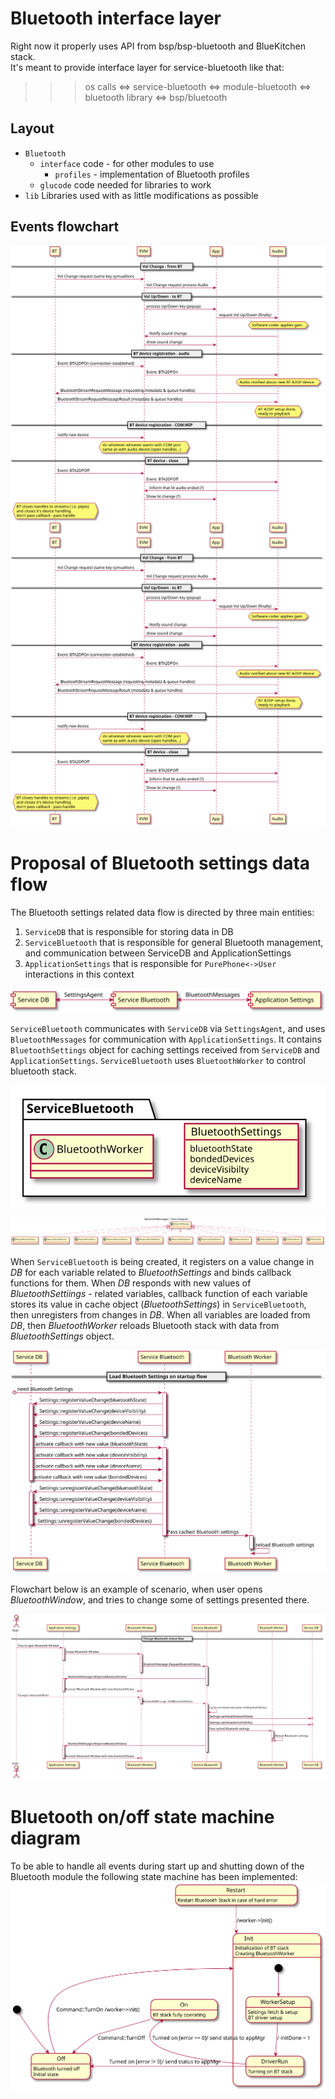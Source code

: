 # Bluetooth interface layer


Right now it properly uses API from bsp/bsp-bluetooth and BlueKitchen stack.  
It's meant to provide interface layer for service-bluetooth like that:
>>> os calls <=> service-bluetooth <=> module-bluetooth <=> bluetooth library
>>>                                                     <=> bsp/bluetooth

## Layout
* `Bluetooth`
    * `interface` code - for other modules to use
        * `profiles` - implementation of Bluetooth profiles
    * `glucode` code needed for libraries to work
* `lib`
    Libraries used with as little modifications as possible

## Events flowchart
![Flowchart](./flowchart.svg)
<img src="./flowchart.svg">

# Proposal of Bluetooth settings data flow

The Bluetooth settings related data flow is directed by three main entities:
1. `ServiceDB` that is responsible for storing data in DB
2. `ServiceBluetooth` that is responsible for general Bluetooth management, and communication between ServiceDB and ApplicationSettings
3. `ApplicationSettings` that is responsible for `PurePhone<->User` interactions in this context

![bt_settings_basic_flowchart](./bt_settings_basic_flowchart.svg)

`ServiceBluetooth` communicates with `ServiceDB` via `SettingsAgent`, and uses `BluetoothMessages` for communication with `ApplicationSettings`.
It contains `BluetoothSettings` object for caching settings received from `ServiceDB` and `ApplicationSettings`.
`ServiceBluetooth` uses `BluetoothWorker` to control bluetooth stack.

![service_bt_internals](./service_bt_internals.svg)

![bt_messages_class_diagram](./bt_messages_class_diagram.svg)

When `ServiceBluetooth` is being created, it registers on a value change in *DB* for each variable related to *BluetoothSettings* and binds callback functions for them.
When *DB* responds with new values of *BluetoothSettiings* - related variables, callback function of each variable stores its value in cache object (*BluetoothSettings*) in `ServiceBluetooth`, then unregisters from changes in *DB*.
When all variables are loaded from *DB*, then *BluetoothWorker* reloads Bluetooth stack with data from *BluetoothSettings* object.

![load_bt_settings_from_db_on_service_start_flowchart](./load_bt_settings_from_db_on_service_start_flowchart.svg)


Flowchart below is an example of scenario, when user opens *BluetoothWindow*, and tries to change some of settings presented there.

![change_bt_status_flowchart](./change_bt_status_flowchart.svg)

# Bluetooth on/off state machine diagram
To be able to handle all events during start up and shutting down of the Bluetooth module the following state machine has been implemented:
![bt_on_off_state_diagram](./bt_on_off_state_diagram.svg)
